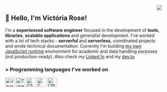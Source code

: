 
  <img src="https://github-readme-stats.vercel.app/api/top-langs/?username=EternalQuasar0206&langs_count=12&layout=compact&theme=dark" align="right">
  <!-- img src="https://user-images.githubusercontent.com/70824102/168827672-d480a3b5-0d21-4e9e-b2e3-0a2a16a2d649.png" align="right" -->

  ## 💜 Hello, I'm Victória Rose!
  
  I'm a **experienced software engineer** focused in the development of **tools**, **libraries**, **scalable applications** and generalist development. I've worked with a lot of tech stacks - **serverful** and **serverless**, coordinated projects and wrote technical documentation. Currently I'm building [my own JavaScript runtime](https://github.com/MelonRuntime/MelonJS) environment for academic and data handling purposes (not production-ready). Also check my [Linked In](https://www.linkedin.com/in/vict%C3%B3ria-rose-4a90b6233/) and my [dev.to](https://dev.to/victoriarose)
  
### > Programming languages I've worked on
  
<img alt="JavaScript" width="30" src="https://upload.wikimedia.org/wikipedia/commons/thumb/9/99/Unofficial_JavaScript_logo_2.svg/1024px-Unofficial_JavaScript_logo_2.svg.png" /> <img alt="TypeScript" width="30" src="https://user-images.githubusercontent.com/8903852/126884713-841ed18c-532e-4766-88d0-5ab21766e6a4.png"> <img alt="CSharp" width="30" src="https://apprecs.org/ios/images/app-icons/256/98/486208408.jpg"> <img alt="C" width="30" src="https://images.vexels.com/media/users/3/166179/isolated/preview/b83d6b47a9502dfaf535087627a8bf96-icone-da-linguagem-de-programacao-c.png"> <img alt="CPlusPlus" width="30" src="https://upload.wikimedia.org/wikipedia/commons/thumb/1/18/ISO_C%2B%2B_Logo.svg/1822px-ISO_C%2B%2B_Logo.svg.png">




